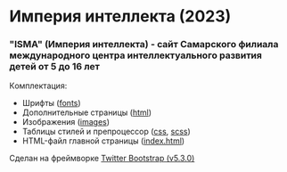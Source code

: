 # Империя интеллекта (2023)
### "ISMA" (Империя интеллекта) - cайт Самарского филиала международного центра интеллектуального развития детей от 5 до 16 лет

Кoмплектация:
- Шрифты ([fonts](https://github.com/itsUltraWolf/Imperia-intellekta/tree/main/fonts))
- Дополнительные страницы ([html](https://github.com/itsUltraWolf/Imperia-intellekta/tree/main/html))
- Изображения ([images](https://github.com/itsUltraWolf/Imperia-intellekta/tree/main/images))
- Таблицы стилей и препроцессор ([css](https://github.com/itsUltraWolf/Imperia-intellekta/tree/main/styles/css), [scss](https://github.com/itsUltraWolf/Imperia-intellekta/tree/main/styles/scss))
- HTML-файл главной страницы ([index.html](https://github.com/itsUltraWolf/Imperia-intellekta/blob/main/index.html))

Сделан на фреймворке [Twitter Bootstrap (v5.3.0)](https://getbootstrap.com/docs/5.3/getting-started/introduction/)
